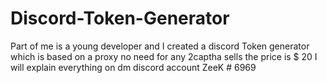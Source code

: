 # Discord-Token-Generator
Part of me is a young developer and I created a discord Token generator which is based on a proxy no need for any 2captha sells the price is $ 20 I will explain everything on dm discord account ZeeK # 6969
